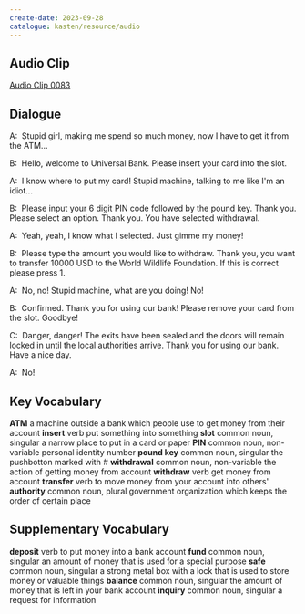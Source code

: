 ```yaml
---
create-date: 2023-09-28
catalogue: kasten/resource/audio
---
```


## Audio Clip
[Audio Clip 0083](https://archive.org/download/englishpod_all/englishpod_0083dg.mp3)

## Dialogue
A:  Stupid girl, making me spend so much money, now I have to get it from the ATM...

B:  Hello, welcome to Universal Bank.   Please insert your card into the slot.

A:  I know where to put my card! Stupid machine, talking to me like I'm an idiot...

B:  Please input your 6 digit PIN  code followed by the pound key. Thank you. Please select an option. Thank you. You have selected withdrawal.

A:  Yeah, yeah, I know what I selected. Just gimme my money!

B:  Please type the amount you would like to withdraw. Thank you, you want to transfer 10000 USD to  the World Wildlife Foundation.  If this is correct please press 1.

A:  No,   no! Stupid machine, what are you doing! No!

B:  Confirmed. Thank you for using our bank! Please remove your card from the slot. Goodbye!

C:  Danger, danger! The exits have been sealed and the doors will remain locked in until the local authorities arrive. Thank you for  using our bank. Have a nice day.

A:  No!

## Key Vocabulary
**ATM**                                      a machine outside a bank which people use to get money from their account
**insert**       verb                        put something into something
**slot**         common noun, singular       a narrow place to put in a card or paper
**PIN**          common noun, non-variable   personal identity number
**pound key**    common noun, singular       the pushbotton marked with #
**withdrawal**   common noun, non-variable   the action of getting money from account
**withdraw**     verb                        get money from account
**transfer**     verb                        to move money from your account into others'
**authority**    common noun, plural         government organization which keeps the order of certain place

## Supplementary Vocabulary
**deposit**   verb                    to put money into a bank account
**fund**      common noun, singular   an amount of money that is used for a special purpose
**safe**      common noun, singular   a strong metal box with a lock that is used to store money or valuable things
**balance**   common noun, singular   the amount of money that is left in your bank account
**inquiry**   common noun, singular   a request for information
